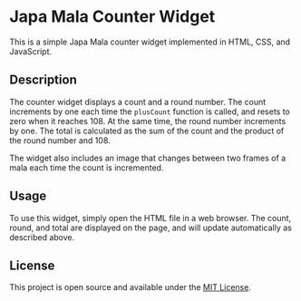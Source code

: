 # Japa Mala Counter Widget

This is a simple Japa Mala counter widget implemented in HTML, CSS, and JavaScript.

## Description

The counter widget displays a count and a round number. The count increments by one each time the `plusCount` function is called, and resets to zero when it reaches 108. At the same time, the round number increments by one. The total is calculated as the sum of the count and the product of the round number and 108.

The widget also includes an image that changes between two frames of a mala each time the count is incremented.

## Usage

To use this widget, simply open the HTML file in a web browser. The count, round, and total are displayed on the page, and will update automatically as described above.

## License

This project is open source and available under the [MIT License](https://opensource.org/licenses/MIT).
